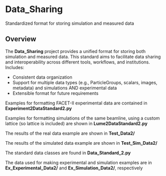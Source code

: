 # Data_Sharing
Standardized format for storing simulation and measured data

## Overview
The **Data_Sharing** project provides a unified format for storing both simulation and measured data. This standard aims to facilitate data sharing and interoperability across different tools, workflows, and institutions. Includes:
- Consistent data organization
- Support for multiple data types (e.g., ParticleGroups, scalars, images, metadata) and simulations AND experimental data
- Extensible format for future requirements

Examples for formatting FACET-II experimental data are contained in **Experiment2DataStandard2.py**

Examples for formatting simulations of the same beamline, using a custom lattice (so lattice is included) are shown in **Lume2DataStandard2.py**

The results of the real data example are shown in **Test_Data2/**

The results of the simulated data example are shown in **Test_Sim_Data2/**

The standard data classes are found in **Data_Standard_2.py**

The data used for making experimental and simulation examples are in **Ex_Experimental_Data2/** and **Ex_Simulation_Data2/**, respectively
